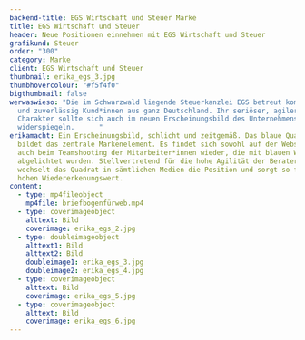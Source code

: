 ```yaml
---
backend-title: EGS Wirtschaft und Steuer Marke
title: EGS Wirtschaft und Steuer
header: Neue Positionen einnehmen mit EGS Wirtschaft und Steuer
grafikund: Steuer
order: "300"
category: Marke
client: EGS Wirtschaft und Steuer
thumbnail: erika_egs_3.jpg
thumbhovercolour: "#f5f4f0"
bigthumbnail: false
werwaswieso: "Die im Schwarzwald liegende Steuerkanzlei EGS betreut kompetent
  und zuverlässig Kund*innen aus ganz Deutschland. Ihr seriöser, agiler
  Charakter sollte sich auch im neuen Erscheinungsbild des Unternehmens
  widerspiegeln.      "
erikamacht: Ein Erscheinungsbild, schlicht und zeitgemäß. Das blaue Quadrat
  bildet das zentrale Markenelement. Es findet sich sowohl auf der Website als
  auch beim Teamshooting der Mitarbeiter*innen wieder, die mit blauen Würfeln
  abgelichtet wurden. Stellvertretend für die hohe Agilität der Berater*innen
  wechselt das Quadrat in sämtlichen Medien die Position und sorgt so für einen
  hohen Wiedererkenungswert.
content:
  - type: mp4fileobject
    mp4file: briefbogenfürweb.mp4
  - type: coverimageobject
    alttext: Bild
    coverimage: erika_egs_2.jpg
  - type: doubleimageobject
    alttext1: Bild
    alttext2: Bild
    doubleimage1: erika_egs_3.jpg
    doubleimage2: erika_egs_4.jpg
  - type: coverimageobject
    alttext: Bild
    coverimage: erika_egs_5.jpg
  - type: coverimageobject
    alttext: Bild
    coverimage: erika_egs_6.jpg
---
```

